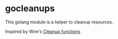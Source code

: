# gocleanups

This golang module is a helper to cleanup resources.

Inspired by Wire's [Cleanup functions](https://github.com/google/wire/blob/master/docs/guide.md#cleanup-functions)
